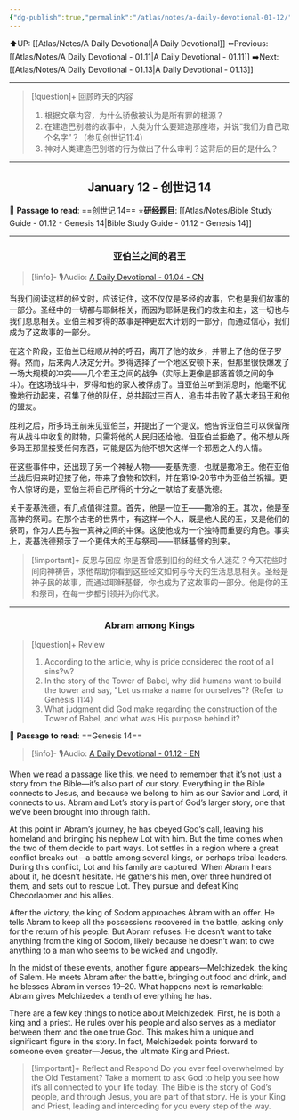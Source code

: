 ```yaml
---
{"dg-publish":true,"permalink":"/atlas/notes/a-daily-devotional-01-12/"}
---
```


⬆️UP: [[Atlas/Notes/A Daily Devotional\|A Daily Devotional]]
⬅️Previous: [[Atlas/Notes/A Daily Devotional - 01.11\|A Daily Devotional - 01.11]]
➡️Next: [[Atlas/Notes/A Daily Devotional - 01.13\|A Daily Devotional - 01.13]]

---

> [!question]+ 回顾昨天的内容
>1.  根据文章内容，为什么骄傲被认为是所有罪的根源？
>2. 在建造巴别塔的故事中，人类为什么要建造那座塔，并说“我们为自己取个名字”？（参见创世记11:4）
>3.  神对人类建造巴别塔的行为做出了什么审判？这背后的目的是什么？


---
## <center>January 12 - 创世记 14</center>

📖 **Passage to read**: ==创世记 14==
⭐**研经题目**: [[Atlas/Notes/Bible Study Guide - 01.12 - Genesis 14\|Bible Study Guide - 01.12 - Genesis 14]]

---
### <center>亚伯兰之间的君王</center>

> [!info]- 🎙️Audio: [A Daily Devotional - 01.04 - CN]()

当我们阅读这样的经文时，应该记住，这不仅仅是圣经的故事，它也是我们故事的一部分。圣经中的一切都与耶稣相关，而因为耶稣是我们的救主和主，这一切也与我们息息相关。亚伯兰和罗得的故事是神更宏大计划的一部分，而通过信心，我们成为了这故事的一部分。

在这个阶段，亚伯兰已经顺从神的呼召，离开了他的故乡，并带上了他的侄子罗得。然而，后来两人决定分开。罗得选择了一个地区安顿下来，但那里很快爆发了一场大规模的冲突——几个君王之间的战争（实际上更像是部落首领之间的争斗）。在这场战斗中，罗得和他的家人被俘虏了。当亚伯兰听到消息时，他毫不犹豫地行动起来，召集了他的队伍，总共超过三百人，追击并击败了基大老玛王和他的盟友。

胜利之后，所多玛王前来见亚伯兰，并提出了一个提议。他告诉亚伯兰可以保留所有从战斗中收复的财物，只需将他的人民归还给他。但亚伯兰拒绝了。他不想从所多玛王那里接受任何东西，可能是因为他不想欠这样一个邪恶之人的人情。

在这些事件中，还出现了另一个神秘人物——麦基洗德，也就是撒冷王。他在亚伯兰战后归来时迎接了他，带来了食物和饮料，并在第19-20节中为亚伯兰祝福。更令人惊讶的是，亚伯兰将自己所得的十分之一献给了麦基洗德。

关于麦基洗德，有几点值得注意。首先，他是一位王——撒冷的王。其次，他是至高神的祭司。在那个古老的世界中，有这样一个人，既是他人民的王，又是他们的祭司，作为人民与独一真神之间的中保。这使他成为一个独特而重要的角色。事实上，麦基洗德预示了一个更伟大的王与祭司——耶稣基督的到来。

> [!important]+ 反思与回应
你是否曾感到旧约的经文令人迷茫？今天花些时间向神祷告，求他帮助你看到这些经文如何与今天的生活息息相关。圣经是神子民的故事，而通过耶稣基督，你也成为了这故事的一部分。他是你的王和祭司，在每一步都引领并为你代求。



---
### <center>Abram among Kings</center>

> [!question]+ Review
>1. According to the article, why is pride considered the root of all sins?w?
 >2. In the story of the Tower of Babel, why did humans want to build the tower and say, "Let us make a name for ourselves"? (Refer to Genesis 11:4)
>3. What judgment did God make regarding the construction of the Tower of Babel, and what was His purpose behind it?

📖 **Passage to read**: ==Genesis 14==

> [!info]- 🎙️Audio: [A Daily Devotional - 01.12 - EN]()


When we read a passage like this, we need to remember that it’s not just a story from the Bible—it’s also part of our story. Everything in the Bible connects to Jesus, and because we belong to him as our Savior and Lord, it connects to us. Abram and Lot’s story is part of God’s larger story, one that we’ve been brought into through faith.

At this point in Abram’s journey, he has obeyed God’s call, leaving his homeland and bringing his nephew Lot with him. But the time comes when the two of them decide to part ways. Lot settles in a region where a great conflict breaks out—a battle among several kings, or perhaps tribal leaders. During this conflict, Lot and his family are captured. When Abram hears about it, he doesn’t hesitate. He gathers his men, over three hundred of them, and sets out to rescue Lot. They pursue and defeat King Chedorlaomer and his allies.

After the victory, the king of Sodom approaches Abram with an offer. He tells Abram to keep all the possessions recovered in the battle, asking only for the return of his people. But Abram refuses. He doesn’t want to take anything from the king of Sodom, likely because he doesn’t want to owe anything to a man who seems to be wicked and ungodly.

In the midst of these events, another figure appears—Melchizedek, the king of Salem. He meets Abram after the battle, bringing out food and drink, and he blesses Abram in verses 19–20. What happens next is remarkable: Abram gives Melchizedek a tenth of everything he has.

There are a few key things to notice about Melchizedek. First, he is both a king and a priest. He rules over his people and also serves as a mediator between them and the one true God. This makes him a unique and significant figure in the story. In fact, Melchizedek points forward to someone even greater—Jesus, the ultimate King and Priest.

> [!important]+ Reflect and Respond
Do you ever feel overwhelmed by the Old Testament? Take a moment to ask God to help you see how it’s all connected to your life today. The Bible is the story of God’s people, and through Jesus, you are part of that story. He is your King and Priest, leading and interceding for you every step of the way.


